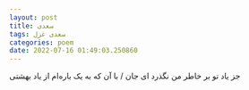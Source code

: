 ```yaml
---
layout: post
title: سعدی
tags: سعدی غزل
categories: poem
date: 2022-07-16 01:49:03.250860
---
```


جز یاد تو بر خاطر من نگذرد ای جان / با آن که به یک باره‌ام از یاد بهشتی